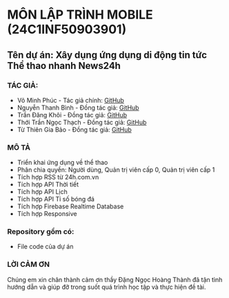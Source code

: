 # MÔN LẬP TRÌNH MOBILE (24C1INF50903901)

## Tên dự án: Xây dụng ứng dụng di động tin tức Thể thao nhanh News24h

### TÁC GIẢ:

- Võ Minh Phúc - Tác giả chính: [GitHub](https://github.com/phuclemon)
- Nguyễn Thanh Bình - Đồng tác giả: [GitHub](https://github.com/thanhbinhtest)
- Trần Đăng Khôi - Đồng tác giả: [GitHub](https://github.com/Trandangkhoihp193)
- Thới Trần Ngọc Thạch - Đồng tác giả: [GitHub](https://github.com/ngocthach041104)
- Từ Thiên Gia Bảo  - Đồng tác giả: [GitHub](https://github.com/nhavan248)


### MÔ TẢ
- Triển khai ứng dụng về thể thao
- Phân chia quyền: Người dùng, Quản trị viên cấp 0, Quản trị viên cấp 1
- Tích hợp RSS từ 24h.com.vn
- Tích hợp API Thời tiết
- Tích hợp API Lịch
- Tích hợp API Tỉ số bóng đá
- Tích hợp Firebase Realtime Database
- Tích hợp Responsive




### Repository gồm có:
- File code của dự án
### LỜI CẢM ƠN
Chúng em xin chân thành cảm ơn thầy Đặng Ngọc Hoàng Thành đã tận tình hướng dẫn và giúp đỡ trong suốt quá trình học tập và thực hiện đề tài.


  



